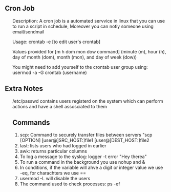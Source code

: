 <p>
<h2>Cron Job</h2>
<ul>Description: A cron job is a automated servvice in linux that you can use to run a script in schedule, Moreover you can notiy someone using email/sendmail</ul>
<ul>Usage: crontab -e  [to edit user's crontab]</ul>
<ul>Values provided for [m h  dom mon dow   command] (minute (m), hour (h), day of month (dom), month (mon), and day of week (dow))</ul>
<ul>You might need to add yourself to the crontab user group using: usermod -a -G crontab (username)</ul>
</p>

<p>
<h2>Extra Notes</h2>
<ol>/etc/passwd contains users registerd on the system which can perform actions and have a shell assosciated to them
</p>
<h2>Commands</h2>
<ol>
<li>scp: Command to securely transfer files between servers "scp [OPTION] [user@]SRC_HOST:]file1 [user@]DEST_HOST:]file2</li>
<li>last: lists users who had logged in earlier</li>
<li>awk: returns particular columns</li>
<li>To log a message to the syslog: logger -t error "Hey therea"</li>
<li>To run a command in the background you use nohup and &</li>
<li> In conditions, if the variable will ahve a digit or integer value we use -eq, for charachters we use == </li>
<li> usermod -L will disable the users </li>
<li>The command used to check processes: ps -ef</li>
</ol>
